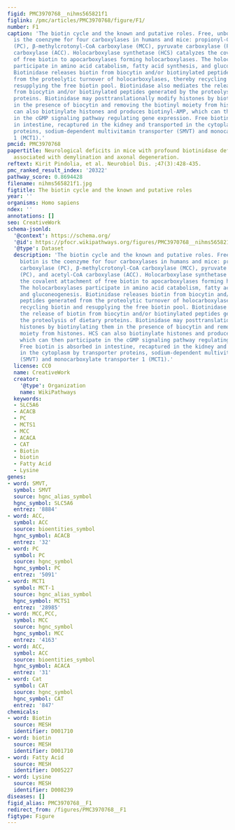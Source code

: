 ```yaml
---
figid: PMC3970768__nihms565821f1
figlink: /pmc/articles/PMC3970768/figure/F1/
number: F1
caption: 'The biotin cycle and the known and putative roles. Free, unbound, biotin
  is the coenzyme for four carboxylases in humans and mice: propionyl-CoA carboxylase
  (PC), β-methylcrotonyl-CoA carboxylase (MCC), pyruvate carboxylase (PC), and acetyl-CoA
  carboxylase (ACC). Holocarboxylase synthetase (HCS) catalyzes the covalent attachment
  of free biotin to apocarboxylases forming holocarboxylases. The holocarboxylases
  participate in amino acid catabolism, fatty acid synthesis, and gluconeogenesis.
  Biotinidase releases biotin from biocytin and/or biotinylated peptides generated
  from the proteolytic turnover of holocarboxylases, thereby recycling biotin and
  resupplying the free biotin pool. Biotinidase also mediates the release of biotin
  from biocytin and/or biotinylated peptides generated by the proteolysis of dietary
  proteins. Biotinidase may posttranslationally modify histones by biotinylating them
  in the presence of biocytin and removing the biotinyl moiety from histones. HCS
  can also biotinylate histones and produces biotinyl-AMP, which can then participate
  in the cGMP signaling pathway regulating gene expression. Free biotin is absorbed
  in intestine, recaptured in the kidney and transported in the cytoplasm by transporter
  proteins, sodium-dependent multivitamin transporter (SMVT) and monocarboxylate transporter
  1 (MCT1).'
pmcid: PMC3970768
papertitle: Neurological deficits in mice with profound biotinidase deficiency are
  associated with demylination and axonal degeneration.
reftext: Kirit Pindolia, et al. Neurobiol Dis. ;47(3):428-435.
pmc_ranked_result_index: '20322'
pathway_score: 0.8694428
filename: nihms565821f1.jpg
figtitle: The biotin cycle and the known and putative roles
year: ''
organisms: Homo sapiens
ndex: ''
annotations: []
seo: CreativeWork
schema-jsonld:
  '@context': https://schema.org/
  '@id': https://pfocr.wikipathways.org/figures/PMC3970768__nihms565821f1.html
  '@type': Dataset
  description: 'The biotin cycle and the known and putative roles. Free, unbound,
    biotin is the coenzyme for four carboxylases in humans and mice: propionyl-CoA
    carboxylase (PC), β-methylcrotonyl-CoA carboxylase (MCC), pyruvate carboxylase
    (PC), and acetyl-CoA carboxylase (ACC). Holocarboxylase synthetase (HCS) catalyzes
    the covalent attachment of free biotin to apocarboxylases forming holocarboxylases.
    The holocarboxylases participate in amino acid catabolism, fatty acid synthesis,
    and gluconeogenesis. Biotinidase releases biotin from biocytin and/or biotinylated
    peptides generated from the proteolytic turnover of holocarboxylases, thereby
    recycling biotin and resupplying the free biotin pool. Biotinidase also mediates
    the release of biotin from biocytin and/or biotinylated peptides generated by
    the proteolysis of dietary proteins. Biotinidase may posttranslationally modify
    histones by biotinylating them in the presence of biocytin and removing the biotinyl
    moiety from histones. HCS can also biotinylate histones and produces biotinyl-AMP,
    which can then participate in the cGMP signaling pathway regulating gene expression.
    Free biotin is absorbed in intestine, recaptured in the kidney and transported
    in the cytoplasm by transporter proteins, sodium-dependent multivitamin transporter
    (SMVT) and monocarboxylate transporter 1 (MCT1).'
  license: CC0
  name: CreativeWork
  creator:
    '@type': Organization
    name: WikiPathways
  keywords:
  - SLC5A6
  - ACACB
  - PC
  - MCTS1
  - MCC
  - ACACA
  - CAT
  - Biotin
  - biotin
  - Fatty Acid
  - Lysine
genes:
- word: SMVT,
  symbol: SMVT
  source: hgnc_alias_symbol
  hgnc_symbol: SLC5A6
  entrez: '8884'
- word: ACC,
  symbol: ACC
  source: bioentities_symbol
  hgnc_symbol: ACACB
  entrez: '32'
- word: PC
  symbol: PC
  source: hgnc_symbol
  hgnc_symbol: PC
  entrez: '5091'
- word: MCT1
  symbol: MCT-1
  source: hgnc_alias_symbol
  hgnc_symbol: MCTS1
  entrez: '28985'
- word: MCC,PCC,
  symbol: MCC
  source: hgnc_symbol
  hgnc_symbol: MCC
  entrez: '4163'
- word: ACC,
  symbol: ACC
  source: bioentities_symbol
  hgnc_symbol: ACACA
  entrez: '31'
- word: Cat
  symbol: CAT
  source: hgnc_symbol
  hgnc_symbol: CAT
  entrez: '847'
chemicals:
- word: Biotin
  source: MESH
  identifier: D001710
- word: biotin
  source: MESH
  identifier: D001710
- word: Fatty Acid
  source: MESH
  identifier: D005227
- word: Lysine
  source: MESH
  identifier: D008239
diseases: []
figid_alias: PMC3970768__F1
redirect_from: /figures/PMC3970768__F1
figtype: Figure
---
```

